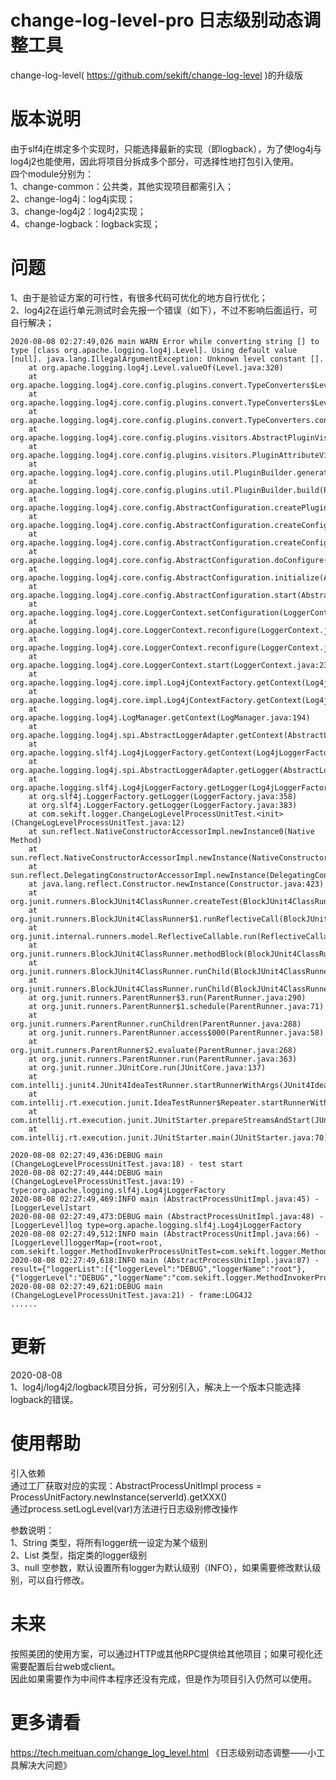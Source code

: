 # change-log-level-pro 日志级别动态调整工具
change-log-level( https://github.com/sekift/change-log-level )的升级版 <br />

# 版本说明
由于slf4j在绑定多个实现时，只能选择最新的实现（即logback），为了使log4j与log4j2也能使用，因此将项目分拆成多个部分，可选择性地打包引入使用。<br/>
四个module分别为：<br />
1、change-common：公共类，其他实现项目都需引入；<br />
2、change-log4j：log4j实现；<br />
3、change-log4j2：log4j2实现；<br />
4、change-logback：logback实现；<br />

# 问题
1、由于是验证方案的可行性，有很多代码可优化的地方自行优化；<br />
2、log4j2在运行单元测试时会先报一个错误（如下），不过不影响后面运行，可自行解决；<br />
````
2020-08-08 02:27:49,026 main WARN Error while converting string [] to type [class org.apache.logging.log4j.Level]. Using default value [null]. java.lang.IllegalArgumentException: Unknown level constant [].
	at org.apache.logging.log4j.Level.valueOf(Level.java:320)
	at org.apache.logging.log4j.core.config.plugins.convert.TypeConverters$LevelConverter.convert(TypeConverters.java:288)
	at org.apache.logging.log4j.core.config.plugins.convert.TypeConverters$LevelConverter.convert(TypeConverters.java:284)
	at org.apache.logging.log4j.core.config.plugins.convert.TypeConverters.convert(TypeConverters.java:419)
	at org.apache.logging.log4j.core.config.plugins.visitors.AbstractPluginVisitor.convert(AbstractPluginVisitor.java:149)
	at org.apache.logging.log4j.core.config.plugins.visitors.PluginAttributeVisitor.visit(PluginAttributeVisitor.java:45)
	at org.apache.logging.log4j.core.config.plugins.util.PluginBuilder.generateParameters(PluginBuilder.java:254)
	at org.apache.logging.log4j.core.config.plugins.util.PluginBuilder.build(PluginBuilder.java:136)
	at org.apache.logging.log4j.core.config.AbstractConfiguration.createPluginObject(AbstractConfiguration.java:959)
	at org.apache.logging.log4j.core.config.AbstractConfiguration.createConfiguration(AbstractConfiguration.java:899)
	at org.apache.logging.log4j.core.config.AbstractConfiguration.createConfiguration(AbstractConfiguration.java:891)
	at org.apache.logging.log4j.core.config.AbstractConfiguration.doConfigure(AbstractConfiguration.java:514)
	at org.apache.logging.log4j.core.config.AbstractConfiguration.initialize(AbstractConfiguration.java:238)
	at org.apache.logging.log4j.core.config.AbstractConfiguration.start(AbstractConfiguration.java:250)
	at org.apache.logging.log4j.core.LoggerContext.setConfiguration(LoggerContext.java:547)
	at org.apache.logging.log4j.core.LoggerContext.reconfigure(LoggerContext.java:619)
	at org.apache.logging.log4j.core.LoggerContext.reconfigure(LoggerContext.java:636)
	at org.apache.logging.log4j.core.LoggerContext.start(LoggerContext.java:231)
	at org.apache.logging.log4j.core.impl.Log4jContextFactory.getContext(Log4jContextFactory.java:153)
	at org.apache.logging.log4j.core.impl.Log4jContextFactory.getContext(Log4jContextFactory.java:45)
	at org.apache.logging.log4j.LogManager.getContext(LogManager.java:194)
	at org.apache.logging.log4j.spi.AbstractLoggerAdapter.getContext(AbstractLoggerAdapter.java:121)
	at org.apache.logging.slf4j.Log4jLoggerFactory.getContext(Log4jLoggerFactory.java:43)
	at org.apache.logging.log4j.spi.AbstractLoggerAdapter.getLogger(AbstractLoggerAdapter.java:46)
	at org.apache.logging.slf4j.Log4jLoggerFactory.getLogger(Log4jLoggerFactory.java:29)
	at org.slf4j.LoggerFactory.getLogger(LoggerFactory.java:358)
	at org.slf4j.LoggerFactory.getLogger(LoggerFactory.java:383)
	at com.sekift.logger.ChangeLogLevelProcessUnitTest.<init>(ChangeLogLevelProcessUnitTest.java:12)
	at sun.reflect.NativeConstructorAccessorImpl.newInstance0(Native Method)
	at sun.reflect.NativeConstructorAccessorImpl.newInstance(NativeConstructorAccessorImpl.java:62)
	at sun.reflect.DelegatingConstructorAccessorImpl.newInstance(DelegatingConstructorAccessorImpl.java:45)
	at java.lang.reflect.Constructor.newInstance(Constructor.java:423)
	at org.junit.runners.BlockJUnit4ClassRunner.createTest(BlockJUnit4ClassRunner.java:217)
	at org.junit.runners.BlockJUnit4ClassRunner$1.runReflectiveCall(BlockJUnit4ClassRunner.java:266)
	at org.junit.internal.runners.model.ReflectiveCallable.run(ReflectiveCallable.java:12)
	at org.junit.runners.BlockJUnit4ClassRunner.methodBlock(BlockJUnit4ClassRunner.java:263)
	at org.junit.runners.BlockJUnit4ClassRunner.runChild(BlockJUnit4ClassRunner.java:78)
	at org.junit.runners.BlockJUnit4ClassRunner.runChild(BlockJUnit4ClassRunner.java:57)
	at org.junit.runners.ParentRunner$3.run(ParentRunner.java:290)
	at org.junit.runners.ParentRunner$1.schedule(ParentRunner.java:71)
	at org.junit.runners.ParentRunner.runChildren(ParentRunner.java:288)
	at org.junit.runners.ParentRunner.access$000(ParentRunner.java:58)
	at org.junit.runners.ParentRunner$2.evaluate(ParentRunner.java:268)
	at org.junit.runners.ParentRunner.run(ParentRunner.java:363)
	at org.junit.runner.JUnitCore.run(JUnitCore.java:137)
	at com.intellij.junit4.JUnit4IdeaTestRunner.startRunnerWithArgs(JUnit4IdeaTestRunner.java:68)
	at com.intellij.rt.execution.junit.IdeaTestRunner$Repeater.startRunnerWithArgs(IdeaTestRunner.java:47)
	at com.intellij.rt.execution.junit.JUnitStarter.prepareStreamsAndStart(JUnitStarter.java:242)
	at com.intellij.rt.execution.junit.JUnitStarter.main(JUnitStarter.java:70)

2020-08-08 02:27:49,436:DEBUG main (ChangeLogLevelProcessUnitTest.java:18) - test start
2020-08-08 02:27:49,444:DEBUG main (ChangeLogLevelProcessUnitTest.java:19) - type:org.apache.logging.slf4j.Log4jLoggerFactory
2020-08-08 02:27:49,469:INFO main (AbstractProcessUnitImpl.java:45) - [LoggerLevel]start
2020-08-08 02:27:49,473:DEBUG main (AbstractProcessUnitImpl.java:48) - [LoggerLevel]log type=org.apache.logging.slf4j.Log4jLoggerFactory
2020-08-08 02:27:49,512:INFO main (AbstractProcessUnitImpl.java:66) - [LoggerLevel]loggerMap={root=root, com.sekift.logger.MethodInvokerProcessUnitTest=com.sekift.logger.MethodInvokerProcessUnitTest}
2020-08-08 02:27:49,618:INFO main (AbstractProcessUnitImpl.java:87) - result={"loggerList":[{"loggerLevel":"DEBUG","loggerName":"root"},{"loggerLevel":"DEBUG","loggerName":"com.sekift.logger.MethodInvokerProcessUnitTest"}],"logFramework":"LOG4J2"}
2020-08-08 02:27:49,621:DEBUG main (ChangeLogLevelProcessUnitTest.java:21) - frame:LOG4J2
......
````

# 更新
2020-08-08 <br />
1、log4j/log4j2/logback项目分拆，可分别引入，解决上一个版本只能选择logback的错误。<br />

# 使用帮助
引入依赖<br />
通过工厂获取对应的实现：AbstractProcessUnitImpl process = ProcessUnitFactory.newInstance(serverId).getXXX()<br />
通过process.setLogLevel(var)方法进行日志级别修改操作<br />

参数说明：<br />
1、String 类型，将所有logger统一设定为某个级别<br />
2、List<LoggerBean> 类型，指定类的logger级别<br />
3、null 空参数，默认设置所有logger为默认级别（INFO），如果需要修改默认级别，可以自行修改。<br />

# 未来
按照美团的使用方案，可以通过HTTP或其他RPC提供给其他项目；如果可视化还需要配置后台web或client。<br />
因此如果需要作为中间件本程序还没有完成，但是作为项目引入仍然可以使用。<br />

# 更多请看
https://tech.meituan.com/change_log_level.html 《日志级别动态调整——小工具解决大问题》<br />

